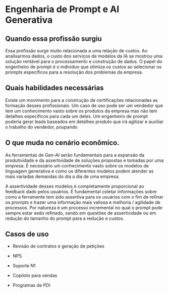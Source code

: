 # Engenharia de Prompt e AI Generativa

## Quando essa profissão surgiu

Essa profissão surge muito relacionada a uma relação de custos. Ao analisarmos dados, o custo dos serviços de modelos da IA se mostrou uma solução rentável para o processamento e
construção de dados. O papel do engenheiro de prompt é o individuo que otimiza os custos ao selecionar os prompts específicos para a resolução dos problemas da empresa.

## Quais habilidades necessárias

Existe um movimento para a construção de certificações relacionadas as formação desses profissionais. Um caso de uso pode ser um vendedor que tem um conhecimento vasto sobre os produtos da empresa mas não tem detalhes específicos para cada um deles. Um engenheiro de prompt poderia gerar leads baseados em detalhes produto que irá agilizar e auxiliar o trabalho do vendedor, poupando

## O que muda no cenário econômico.

As ferramentas de Gen-AI serão fundamentais para a expansão da produtividade e da assertividade de soluções propostas e tomadas por uma empresa. É necessário um conhecimento vasto sobre os modelos de linguagem generativa e como os diferentes modelos podem atender as mais variadas demandas do dia a dia de uma empresa.

A assertividade desses modelos é completamente proporcional ao feedback dado pelos usuários. É fundamental coletar informações sobre como a ferramente tem sido assertiva para os usuários com o fim de refinar os prompts e trazer uma informação mais valiosa e melhoria / agilidade de processos. Por natureza é um processo incremental no qual o prompt pode sempre estar sedo refinado, sendo em questões de assertividade ou em redução do tamanho do prompt para a redução e custos.

## Casos de uso

- Revisão de contratos e geração de petições

- NPS

- Suporte N1

- Copiloto para vendas

- Programas de PDI
